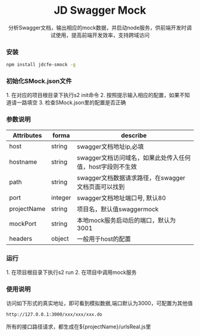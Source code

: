 <div align="center">
  <h1>JD Swagger Mock</h1>
  <p>分析Swagger文档，输出相应的mock数据，并启动node服务，供前端开发时调试使用，提高前端开发效率，支持跨域访问</p>
</div>

### 安装

```bash
npm install jdcfe-smock -g
```

### 初始化SMock.json文件

<p>
1. 在对应的项目根目录下执行s2 init命令
2. 按照提示输入相应的配置，如果不知道请一路填空
3. 检查SMock.json里的配置是否正确
</p>

### 参数说明

|Attributes|forma|describe
|---|---|---|
|host| string| swagger文档地址ip,必填
|hostname|string| swagger文档访问域名，如果此处传入任何值，host字段则不生效
|path|string| swagger文档数据请求路径，在swagger文档页面可以找到
|port| integer| swagger文档地址端口号, 默认80
|projectName| string| 项目名，默认值swaggermock
|mockPort| string| 本地mock服务启动后的端口，默认为3001
|headers| object| 一般用于host的配置


### 运行

<p>
1. 在项目根目录下执行s2 run
2. 在项目中调用mock服务
</p>

### 使用说明

<p>
访问如下形式的真实地址，即可看到模拟数据,端口默认为3000，可配置为其他值
</p>

```bash
http://127.0.0.1:3000/xxx/xxx/xxx.do
```

<p>
所有的接口路径请求，都生成在${projectName}/urlsReal.js里
</p>
